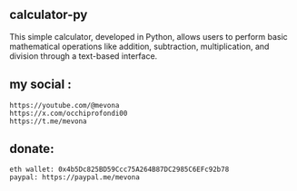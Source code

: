 ## calculator-py

This simple calculator, developed in Python, allows users to perform basic mathematical operations like addition, subtraction, multiplication, and division through a text-based interface.

## my social :
    https://youtube.com/@mevona
    https://x.com/occhiprofondi00
    https://t.me/mevona

## donate:
    eth wallet: 0x4b5Dc825BD59Ccc75A264B87DC2985C6EFc92b78
    paypal: https://paypal.me/mevona
